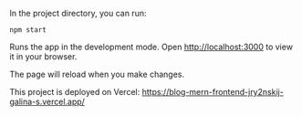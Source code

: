 In the project directory, you can run:

`npm start`

Runs the app in the development mode.
Open [http://localhost:3000](http://localhost:3000) to view it in your browser.

The page will reload when you make changes.

This project is deployed on Vercel: 
https://blog-mern-frontend-jry2nskij-galina-s.vercel.app/
